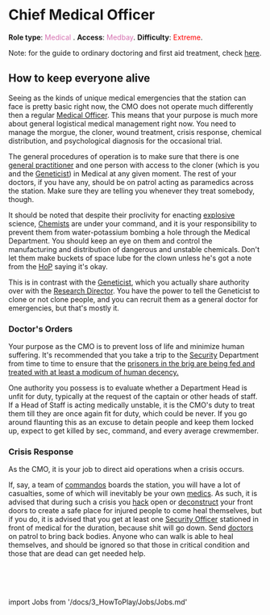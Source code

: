 # Chief Medical Officer

**Role type**: <font color= "#d673b2">Medical</font> . **Access**: <font color="#d673b2">Medbay</font>. **Difficulty**: <font color="Red">Extreme</font>.



Note: for the guide to ordinary doctoring and first aid treatment, check [here](\3_HowToPlay\Jobs\Medical_roles\Medical-Doctor.md).



## How to keep everyone alive


Seeing as the kinds of unique medical emergencies that the station can face is pretty basic right now, the CMO does not operate much differently then a regular [Medical Officer](\3_HowToPlay\Jobs\Medical_roles\Medical-Doctor.md). This means that your purpose is much more about general logistical medical management right now. You need to manage the morgue, the cloner, wound treatment, crisis response, chemical distribution, and psychological diagnosis for the occasional trial.


The general procedures of operation is to make sure that there is one [general practitioner](\3_HowToPlay\Jobs\Medical_roles\Medical-Doctor.md) and one person with access to the cloner (which is you and the [Geneticist](\3_HowToPlay\Jobs\Science_roles\Geneticist.md)) in Medical at any given moment. The rest of your doctors, if you have any, should be on patrol acting as paramedics across the station. Make sure they are telling you whenever they treat somebody, though.

It should be noted that despite their proclivity for enacting [explosive](\3_HowToPlay\Guides\Medical_guides\Chemistry.md) science, [Chemists](\3_HowToPlay\Jobs\Medical_roles\Chemist.md) are under your command, and it is your responsibility to prevent them from water-potassium bombing a hole through the Medical Department. You should keep an eye on them and control the manufacturing and distribution of dangerous and unstable chemicals. Don't let them make buckets of space lube for the clown unless he's got a note from the [HoP](HoP.md) saying it's okay.

This is in contrast with the [Geneticist](\3_HowToPlay\Jobs\Science_roles\Geneticist.md), which you actually share authority over with the [Research Director](\3_HowToPlay\Jobs\Science_roles\Research-Director.md). You have the power to tell the Geneticist to clone or not clone people, and you can recruit them as a general doctor for emergencies, but that's mostly it.


### Doctor's Orders

Your purpose as the CMO is to prevent loss of life and minimize human suffering. It's recommended that you take a trip to the [Security](Security.md) Department from time to time to ensure that the [prisoners in the brig are being fed and treated with at least a modicum of human decency.](\4_Univers\Other\Jokes\So-close-to-impossible-that-it-might-as-well-not-even-exist.md)

One authority you possess is to evaluate whether a Department Head is unfit for duty, typically at the request of the captain or other heads of staff. If a Head of Staff is acting medically unstable, it is the CMO's duty to treat them till they are once again fit for duty, which could be never. If you go around flaunting this as an excuse to detain people and keep them locked up, expect to get killed by sec, command, and every average crewmember.


### Crisis Response


As the CMO, it is your job to direct aid operations when a crisis occurs.

If, say, a team of [commandos](Nuclear-Emergency.md) boards the station, you will have a lot of casualties, some of which will inevitably be your own [medics](\3_HowToPlay\Jobs\Medical_roles\Medical-Doctor.md). As such, it is advised that during such a crisis you [hack](\3_HowToPlay\Guides\Engineering_guides\Hacking-Guide.md) open or [deconstruct](\3_HowToPlay\Guides\Engineering_guides\Construction.md) your front doors to create a safe place for injured people to come heal themselves, but if you do, it is advised that you get at least one [Security Officer](Security.md) stationed in front of medical for the duration, because shit will go down. Send [doctors](\3_HowToPlay\Jobs\Medical_roles\Medical-Doctor.md) on patrol to bring back bodies. Anyone who can walk is able to heal themselves, and should be ignored so that those in critical condition and those that are dead can get needed help.

  <br/>
<br/>
<br/>

import Jobs from '/docs/3_HowToPlay/Jobs/Jobs.md'

<Jobs />

